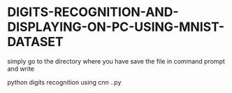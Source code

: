 # DIGITS-RECOGNITION-AND-DISPLAYING-ON-PC-USING-MNIST-DATASET


simply go to the directory where you have save the file in command prompt and write

python digits recognition using cnn ..py

